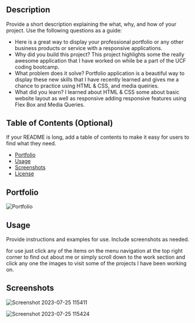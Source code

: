 # <Portfolio-challenge-01>

## Description

Provide a short description explaining the what, why, and how of your project. Use the following questions as a guide:

- Here is a great way to display your professional portfolio or any other business products 
  or service with a responsive applications.
- Why did you build this project? This project highlights some the really awesome application 
  that I have worked on while be a part of the UCF coding bootcamp.   
- What problem does it solve? Portfolio application is a beautiful way to display these new skills
  that I have recently learned and gives me a chance to practice using HTML & CSS, and media 
  queiries.
- What did you learn?  I learned about HTML & CSS some about basic website layout as well as responsive 
  adding responsive features using Flex Box and Media Queries. 

## Table of Contents (Optional)

If your README is long, add a table of contents to make it easy for users to find what they need.

- [Portfolio](#portfolio)
- [Usage](#usage)
- [Screenshots](#screenshots)
- [License](#license)

## Portfolio

![Portfolio](https://oliverlo78.github.io/01-portfolio/)

## Usage

Provide instructions and examples for use. Include screenshots as needed.

for use just click any of the items on the menu navigation at the top
right corner to find out about me or simply scroll down to the work 
section and click any one the images to visit some of the projects 
I have been working on. 

## Screenshots

![Screenshot 2023-07-25 115411](https://github.com/oliverLo78/01-portfolio/assets/109435666/8b739eef-eeb4-43d0-ab3b-3ddaa45589cd)


![Screenshot 2023-07-25 115424](https://github.com/oliverLo78/01-portfolio/assets/109435666/8c8cc635-bd11-4538-a846-7f40bce9b0a4)



